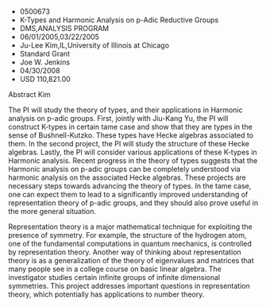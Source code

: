 
* 0500673
* K-Types and Harmonic Analysis on p-Adic Reductive Groups
* DMS,ANALYSIS PROGRAM
* 06/01/2005,03/22/2005
* Ju-Lee Kim,IL,University of Illinois at Chicago
* Standard Grant
* Joe W. Jenkins
* 04/30/2008
* USD 110,821.00

Abstract Kim

The PI will study the theory of types, and their applications in Harmonic
analysis on p-adic groups. First, jointly with Jiu-Kang Yu, the PI will
construct K-types in certain tame case and show that they are types in the sense
of Bushnell-Kutzko. These types have Hecke algebras associated to them. In the
second project, the PI will study the structure of these Hecke algebras. Lastly,
the PI will consider various applications of these K-types in Harmonic analysis.
Recent progress in the theory of types suggests that the Harmonic analysis on
p-adic groups can be completely understood via harmonic analysis on the
associated Hecke algebras. These projects are necessary steps towards advancing
the theory of types. In the tame case, one can expect them to lead to a
significantly improved understanding of representation theory of p-adic groups,
and they should also prove useful in the more general situation.

Representation theory is a major mathematical technique for exploiting the
presence of symmetry. For example, the structure of the hydrogen atom, one of
the fundamental computations in quantum mechanics, is controlled by
representation theory. Another way of thinking about representation theory is as
a generalization of the theory of eigenvalues and matrices that many people see
in a college course on basic linear algebra. The investigator studies certain
infinite groups of infinite dimensional symmetries. This project addresses
important questions in representation theory, which potentially has applications
to number theory.


